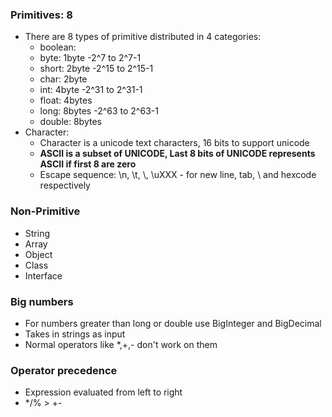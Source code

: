 ### Primitives: 8
* There are 8 types of primitive distributed in 4 categories:
    - boolean: 
    - byte: 1byte -2^7 to 2^7-1
    - short: 2byte -2^15 to 2^15-1
    - char: 2byte
    - int: 4byte -2^31 to 2^31-1
    - float: 4bytes
    - long: 8bytes -2^63 to 2^63-1
    - double: 8bytes
* Character:
    - Character is a unicode text characters, 16 bits to support unicode
    - **ASCII is a subset of UNICODE, Last 8 bits of UNICODE represents ASCII if first 8 are zero**
    - Escape sequence: \n, \t, \\, \uXXX - for new line, tab, \ and hexcode respectively

### Non-Primitive
* String
* Array
* Object
* Class
* Interface

### Big numbers
* For numbers greater than long or double use BigInteger and BigDecimal
* Takes in strings as input
* Normal operators like *,+,- don't work on them

### Operator precedence
 - Expression evaluated from left to right
 - */% > +-
